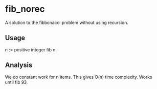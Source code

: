 # fib_norec
A solution to the fibbonacci problem without using recursion.

## Usage
n := positive integer
fib n

## Analysis
We do constant work for n items. This gives O(n) time complexity. Works until fib 93.